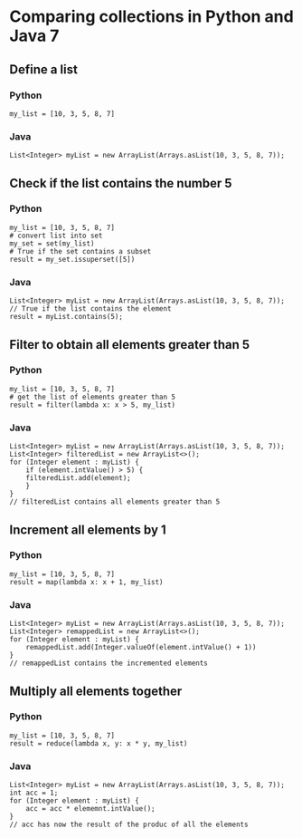 # Comparing collections in Python and Java 7

## Define a list

### Python

```
my_list = [10, 3, 5, 8, 7]
```

### Java

```
List<Integer> myList = new ArrayList(Arrays.asList(10, 3, 5, 8, 7));
```

## Check if the list contains the number 5

### Python

```
my_list = [10, 3, 5, 8, 7]
# convert list into set
my_set = set(my_list)
# True if the set contains a subset
result = my_set.issuperset([5])
```

### Java

```
List<Integer> myList = new ArrayList(Arrays.asList(10, 3, 5, 8, 7));
// True if the list contains the element
result = myList.contains(5);
```

## Filter to obtain all elements greater than 5

### Python

```
my_list = [10, 3, 5, 8, 7]
# get the list of elements greater than 5
result = filter(lambda x: x > 5, my_list)
```

### Java

```
List<Integer> myList = new ArrayList(Arrays.asList(10, 3, 5, 8, 7));
List<Integer> filteredList = new ArrayList<>();
for (Integer element : myList) {
    if (element.intValue() > 5) {
	filteredList.add(element);
    }
}
// filteredList contains all elements greater than 5
```

## Increment all elements by 1

### Python

```
my_list = [10, 3, 5, 8, 7]
result = map(lambda x: x + 1, my_list)
```

### Java

```
List<Integer> myList = new ArrayList(Arrays.asList(10, 3, 5, 8, 7));
List<Integer> remappedList = new ArrayList<>();
for (Integer element : myList) {
    remappedList.add(Integer.valueOf(element.intValue() + 1))
}
// remappedList contains the incremented elements
```

## Multiply all elements together

### Python

```
my_list = [10, 3, 5, 8, 7]
result = reduce(lambda x, y: x * y, my_list)
```

### Java

```
List<Integer> myList = new ArrayList(Arrays.asList(10, 3, 5, 8, 7));
int acc = 1;
for (Integer element : myList) {
    acc = acc * elememnt.intValue();
}
// acc has now the result of the produc of all the elements
```

